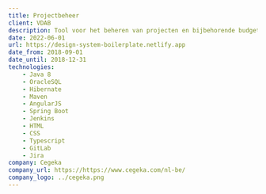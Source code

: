 ```yaml
---
title: Projectbeheer
client: VDAB
description: Tool voor het beheren van projecten en bijbehorende budgetten van zowel de VDAB als hun partners.
date: 2022-06-01
url: https://design-system-boilerplate.netlify.app
date_from: 2018-09-01
date_until: 2018-12-31
technologies:
    - Java 8
    - OracleSQL
    - Hibernate
    - Maven
    - AngularJS
    - Spring Boot
    - Jenkins
    - HTML
    - CSS
    - Typescript
    - GitLab
    - Jira
company: Cegeka
company_url: https://https://www.cegeka.com/nl-be/
company_logo: ../cegeka.png
---
```


